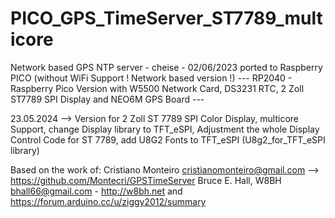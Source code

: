 
# PICO_GPS_TimeServer_ST7789_multicore
 
Network based GPS NTP server - cheise - 02/06/2023 ported to Raspberry PICO (without WiFi Support ! Network based version !)
--- RP2040 - Raspberry Pico Version with W5500 Network Card, DS3231 RTC, 2 Zoll ST7789 SPI Display and NEO6M GPS Board ---

23.05.2024 --> Version for 2 Zoll ST 7789 SPI Color Display, multicore Support, change Display library to TFT_eSPI, Adjustment the whole Display Control Code for ST 7789, add U8G2 Fonts to TFT_eSPI (U8g2_for_TFT_eSPI library)

Based on the work of:
Cristiano Monteiro <cristianomonteiro@gmail.com> --> https://github.com/Montecri/GPSTimeServer
Bruce E. Hall, W8BH <bhall66@gmail.com> - http://w8bh.net
and
https://forum.arduino.cc/u/ziggy2012/summary

